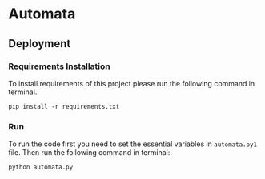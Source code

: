 # Automata

## Deployment
### Requirements Installation
To install requirements of this project please run the following command in terminal.

```shell
pip install -r requirements.txt
```
### Run
To run the code first you need to set the essential variables in `automata.py1` file.
Then run the following command in terminal:
```shell
python automata.py
```